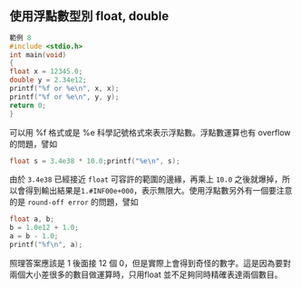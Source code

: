 ## 使用浮點數型別 float, double ##
```C
範例 8
#include <stdio.h>
int main(void)
{
float x = 12345.0;
double y = 2.34e12;
printf("%f or %e\n", x, x);
printf("%f or %e\n", y, y);
return 0;
}
```
可以用 %f 格式或是 %e 科學記號格式來表示浮點數。浮點數運算也有 overflow 的問題，譬如
```C
float s = 3.4e38 * 10.0;printf("%e\n", s);
```
由於 `3.4e38` 已經接近 `float` 可容許的範圍的邊緣，再乘上 `10.0` 之後就爆掉，所以會得到輸出結果是`1.#INF00e+000`，表示無限大。使用浮點數另外有一個要注意的是 `round-off error` 的問題，譬如
```C
float a, b;
b = 1.0e12 + 1.0;
a = b - 1.0;
printf("%f\n", a);
```
照理答案應該是 1 後面接 12 個 0，但是實際上會得到奇怪的數字。這是因為要對兩個大小差很多的數目做運算時，只用float 並不足夠同時精確表達兩個數目。
